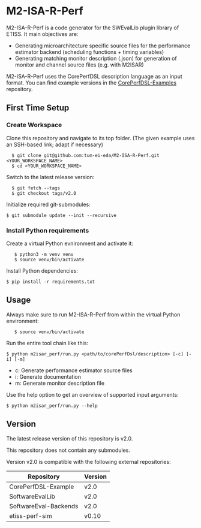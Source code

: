 # M2-ISA-R-Perf
M2-ISA-R-Perf is a code generator for the SWEvalLib plugin library of ETISS. It main objectives are:
- Generating microarchitecture specific source files for the performance estimator backend (scheduling functions + timing variables)
- Generating matching monitor description (.json) for generation of monitor and channel source files (e.g. with M2ISAR) 

M2-ISA-R-Perf uses the CorePerfDSL description language as an input format. You can find example versions in the [CorePerfDSL-Examples](https://github.com/tum-ei-eda/CorePerfDSL-Examples) repository.

## First Time Setup

### Create Workspace
Clone this repository and navigate to its top folder. (The given example uses an SSH-based link; adapt if necessary)

      $ git clone git@github.com:tum-ei-eda/M2-ISA-R-Perf.git <YOUR_WORKSPACE_NAME>
      $ cd <YOUR_WORKSPACE_NAME>

Switch to the latest release version:

      $ git fetch --tags
      $ git checkout tags/v2.0

Initialize required git-submodules:

	$ git submodule update --init --recursive

### Install Python requirements
Create a virtual Python evnironment and activate it:

       $ python3 -m venv venv
       $ source venv/bin/activate

Install Python dependencies:

	$ pip install -r requirements.txt

## Usage
Always make sure to run M2-ISA-R-Perf from within the virtual Python environment:

       $ source venv/bin/activate

Run the entire tool chain like this:

    $ python m2isar_perf/run.py <path/to/corePerfDsl/description> [-c] [-i] [-m]

- c: Generate performance estimator source files
- i: Generate documentation
- m: Generate monitor description file

Use the help option to get an overview of supported input arguments:

    $ python m2isar_perf/run.py --help

## Version

The latest release version of this repository is v2.0.

This repository does not contain any submodules.

Version v2.0 is compatible with the following external repositories:

| Repository | Version |
| ---------- | ------- |
| CorePerfDSL-Example | v2.0 |
| SoftwareEvalLib | v2.0 |
| SoftwareEval-Backends | v2.0 |
| etiss-perf-sim | v0.10 |